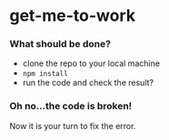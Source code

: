 # get-me-to-work

### What should be done?

- clone the repo to your local machine
- `npm install` 
- run the code and check the result? 

### Oh no...the code is broken!

Now it is your turn to fix the error.
